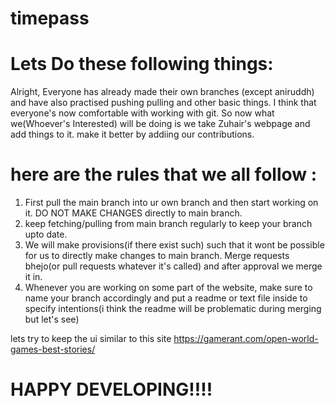# timepass
# Lets Do these following things:
Alright, Everyone has already made their own branches (except aniruddh) and have also practised pushing pulling and other basic things. I think that everyone's now comfortable with working with git. 
So now what we(Whoever's Interested) will be doing is we take Zuhair's webpage and add things to it. make it better by addiing our contributions.

# here are the rules that we all follow :
1. First pull the main branch into ur own branch and then start working on it. 
    DO NOT MAKE CHANGES directly to main branch.
2. keep fetching/pulling from main branch regularly to keep your branch upto date.
3. We will make provisions(if there exist such) such that it wont be possible for us to directly make changes to  main branch. Merge requests bhejo(or pull requests whatever it's called) and after approval we merge it in.
4. Whenever you are working on some part of the website, make sure to name your branch accordingly and put a readme or text file inside to specify intentions(i think the readme will be problematic during merging but let's see)

lets try to keep the ui similar to this site
https://gamerant.com/open-world-games-best-stories/

#                                       HAPPY DEVELOPING!!!!
